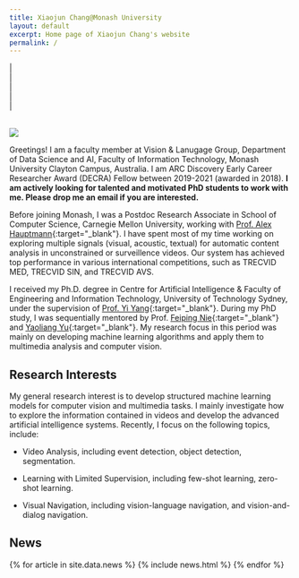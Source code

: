 ```yaml
---
title: Xiaojun Chang@Monash University
layout: default
excerpt: Home page of Xiaojun Chang's website
permalink: /
---
```


| <a href="mailto:cxj273@gmail.com" target="_blank" style="text-align:center; display:block"><i class="fa fa-envelope ai-3x"></i></a> | <a href="{{ site.google_scholar_url }}" target="_blank" style="text-align:center; display:block"><i class="ai ai-google-scholar-square ai-3x"></i></a> | <a href="https://linkedin.com/in/{{ site.linkedin_username }}" target="_blank" style="text-align:center; display:block"><i class="fa fa-linkedin ai-3x"></i></a> | <a href="https://github.com/{{ site.github_username }}" target="_blank" style="text-align:center; display:block"><i class="fa fa-github ai-3x"></i></a> |

<br/>

<img class="profile-picture" src="{{site.url}}{{site.baseurl}}/images/profile-picture/profile_picture.jpg" />

Greetings! I am a faculty member at Vision & Lanugage Group, Department of Data Science and AI, Faculty of Information Technology, Monash University Clayton Campus, Australia. I am ARC Discovery Early Career Researcher Award (DECRA) Fellow between 2019-2021 (awarded in 2018). <b>I am actively looking for talented and motivated PhD students to work with me. Please drop me an email if you are interested.</b>

Before joining Monash, I was a Postdoc Research Associate in School of Computer Science, Carnegie Mellon University, working with [Prof. Alex Hauptmann](http://www.cs.cmu.edu/~alex/){:target="_blank"}. I have spent most of my time working on exploring multiple signals (visual, acoustic, textual) for automatic content analysis in unconstrained or surveillence videos. Our system has achieved top performance in various international competitions, such as TRECVID MED, TRECVID SIN, and TRECVID AVS.

I received my Ph.D. degree in Centre for Artificial Intelligence & Faculty of Engineering and Information Technology, University of Technology Sydney, under the supervision of [Prof. Yi Yang](http://www.cs.cmu.edu/~yiyang/){:target="_blank"}. During my PhD study, I was sequentially mentored by Prof. [Feiping Nie](http://www.escience.cn/people/fpnie/){:target="_blank"} and [Yaoliang Yu](https://cs.uwaterloo.ca/~y328yu/){:target="_blank"}. My research focus in this period was mainly on developing machine learning algorithms and apply them to multimedia analysis and computer vision.

## Research Interests

My general research interest is to develop structured machine learning models for computer vision and multimedia tasks. I mainly investigate how to explore the information contained in videos and develop the advanced artificial intelligence systems. Recently, I focus on the following topics, include:

- Video Analysis, including event detection, object detection, segmentation.

- Learning with Limited Supervision, including few-shot learning, zero-shot learning.

- Visual Navigation, including vision-language navigation, and vision-and-dialog navigation.

## News

<table>
{% for article in site.data.news %}
<tr>
{% include news.html %}
</tr>
{% endfor %}
</table>
